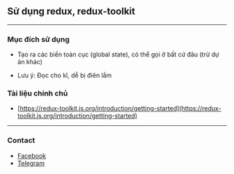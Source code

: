 ## Sử dụng redux, redux-toolkit

---

### Mục đích sử dụng

- Tạo ra các biến toàn cục (global state), có thể gọi ở bất cứ đâu (trừ dự án khác)

- Lưu ý: Đọc cho kĩ, dễ bị điên lắm

### Tài liệu chính chủ

- [https://redux-toolkit.js.org/introduction/getting-started](https://redux-toolkit.js.org/introduction/getting-started)

---

### Contact

- [Facebook](https://fb.com/baochau9xx)
- [Telegram](https://t.me/baochau9xx)

